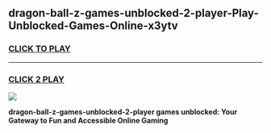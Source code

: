 
## dragon-ball-z-games-unblocked-2-player-Play-Unblocked-Games-Online-x3ytv
<h3>
<a href="https://premium76.site?title=dragon-ball-z-games-unblocked-2-player&ref=25A">CLICK TO PLAY</a></h3>
<hr>

<h3>
<a href="https://premium76.site?title=dragon-ball-z-games-unblocked-2-player&ref=25A">CLICK 2 PLAY</a>
  
</h3>

<a href="https://premium76.site?title=dragon-ball-z-games-unblocked-2-player&ref=25A"><img src="https://clearcache.store/games.png"></a>


**dragon-ball-z-games-unblocked-2-player games unblocked: Your Gateway to Fun and Accessible Online Gaming**
